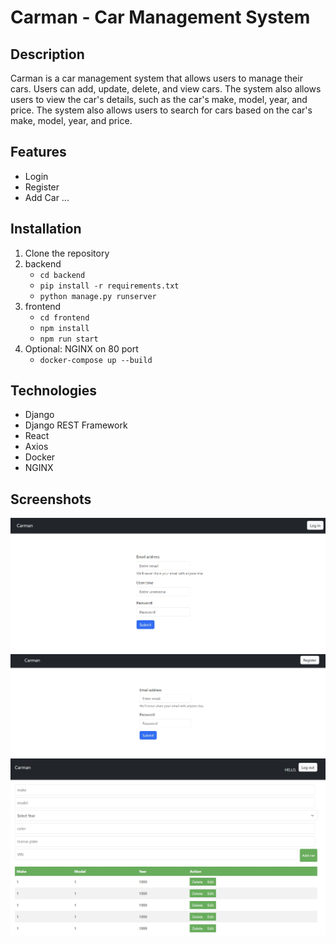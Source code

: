 # Carman - Car Management System

## Description

Carman is a car management system that allows users to manage their cars. Users can add, update, delete, and view cars. The system also allows users to view the car's details, such as the car's make, model, year, and price. The system also allows users to search for cars based on the car's make, model, year, and price.

## Features

- Login
- Register
- Add Car
...

## Installation

1. Clone the repository
2. backend
    - `cd backend`
    - `pip install -r requirements.txt`
    - `python manage.py runserver`
3. frontend
    - `cd frontend`
    - `npm install`
    - `npm run start`
4. Optional: NGINX on 80 port
    - `docker-compose up --build`

## Technologies

- Django
- Django REST Framework
- React
- Axios
- Docker
- NGINX

## Screenshots

![Register](screenshots/register.jpg)
![Login](screenshots/login.jpg)
![Carman-home](screenshots/carman-home.jpg)
